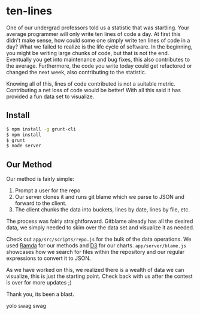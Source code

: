 ten-lines
=========

One of our undergrad professors told us a statistic that was startling. Your
average programmer will only write ten lines of code a day. At first this
didn't make sense, how could some one simply write ten lines of code in a day?
What we failed to realize is the life cycle of software. In the beginning, you
might be writing large chunks of code, but that is not the end. Eventually you
get into maintenance and bug fixes, this also contributes to the average.
Furthermore, the code you write today could get refactored or changed the next
week, also contributing to the statistic.

Knowing all of this, lines of code contributed is not a suitable metric.
Contributing a net loss of code would be better! With all this said it has
provided a fun data set to visualize.

Install
----------
```bash
$ npm install -g grunt-cli
$ npm install
$ grunt
$ node server
```

Our Method
----------

Our method is fairly simple:

1. Prompt a user for the repo
2. Our server clones it and runs git blame which we parse to JSON and forward to
   the client.
3. The client chunks the data into buckets, lines by date, lines by file, etc.

The process was fairly straightforward. Gitblame already has all the desired
data, we simply needed to skim over the data set and visualize it as needed.

Check out `app/src/scripts/repo.js` for the bulk of the data operations. We used
[Ramda](http://ramdajs.com/) for our methods and [D3](http://d3js.org/) for our
charts. `app/server/blame.js` showcases how we search for files within the
repository and our regular expressions to convert it to JSON.

As we have worked on this, we realized there is a wealth of data we can
visualize, this is just the starting point. Check back with us after the contest
is over for more updates ;)

Thank you, its been a blast.

yolo swag swag

